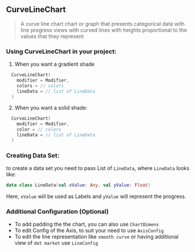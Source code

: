 ## CurveLineChart

> A curve line chart chart or graph that presents categorical data with line progress views with curved lines with heights proportional to the values that they represent

### Using CurveLineChart in your project:

1. When you want a gradient shade

```kotlin
  CurveLineChart(
    modifier = Modifier,
    colors = // colors
    lineData = // list of LineData 
  )
```

2. When you want a solid shade:

```kotlin
  CurveLineChart(
    modifier = Modifier,
    color = // colors
    lineData = // list of LineData 
  )
```

### Creating Data Set:

to create a data set you need to pass List of `LineData`, where `LineData` looks like:
```kotlin
data class LineData(val xValue: Any, val yValue: Float)
```
Here, `xValue` will be used as Labels and `yValue` will represent the progress.

### Additional Configuration (Optional)
- To add padding the the chart, you can also use `ChartDimens`
- To edit Config of the Axis, to suit your need to use `AxisConfig`
- To edit the line representation like `smooth curve` or having additional view of `dot market`  use `LineConfig`
